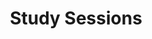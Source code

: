 ---
title: Study Sessions
menu:
  sidebar:
    name: Study Sessions
    identifier: Study Sessions
    weight: 400
---